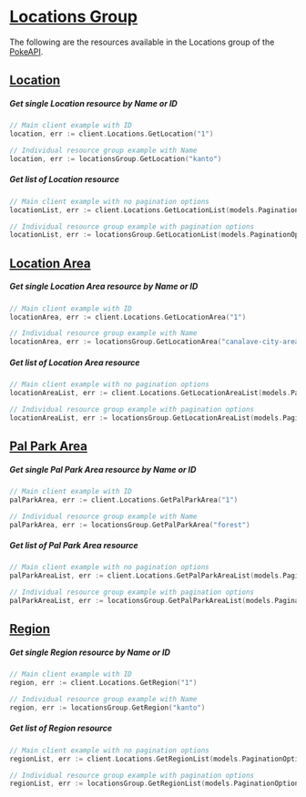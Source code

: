 # [Locations Group](https://pokeapi.co/docs/v2#locations-section)
The following are the resources available in the Locations group of the [PokeAPI](https://pokeapi.co/).

## [Location](https://pokeapi.co/docs/v2#location)

##### Get single Location resource by Name or ID
```go
// Main client example with ID
location, err := client.Locations.GetLocation("1")

// Individual resource group example with Name
location, err := locationsGroup.GetLocation("kanto")
```

##### Get list of Location resource 
```go
// Main client example with no pagination options
locationList, err := client.Locations.GetLocationList(models.PaginationOptions{})

// Individual resource group example with pagination options
locationList, err := locationsGroup.GetLocationList(models.PaginationOptions{Limit: 20, Offset: 20})
```

## [Location Area](https://pokeapi.co/docs/v2#location-areas)

##### Get single Location Area resource by Name or ID
```go
// Main client example with ID
locationArea, err := client.Locations.GetLocationArea("1")

// Individual resource group example with Name
locationArea, err := locationsGroup.GetLocationArea("canalave-city-area")
```

##### Get list of Location Area resource 
```go
// Main client example with no pagination options
locationAreaList, err := client.Locations.GetLocationAreaList(models.PaginationOptions{})

// Individual resource group example with pagination options
locationAreaList, err := locationsGroup.GetLocationAreaList(models.PaginationOptions{Limit: 20, Offset: 20})
```

## [Pal Park Area](https://pokeapi.co/docs/v2#pal-park-areas)

##### Get single Pal Park Area resource by Name or ID
```go
// Main client example with ID
palParkArea, err := client.Locations.GetPalParkArea("1")

// Individual resource group example with Name
palParkArea, err := locationsGroup.GetPalParkArea("forest")
```

##### Get list of Pal Park Area resource 
```go
// Main client example with no pagination options
palParkAreaList, err := client.Locations.GetPalParkAreaList(models.PaginationOptions{})

// Individual resource group example with pagination options
palParkAreaList, err := locationsGroup.GetPalParkAreaList(models.PaginationOptions{Limit: 20, Offset: 20})
```

## [Region](https://pokeapi.co/docs/v2#regions)

##### Get single Region resource by Name or ID
```go
// Main client example with ID
region, err := client.Locations.GetRegion("1")

// Individual resource group example with Name
region, err := locationsGroup.GetRegion("kanto")
```

##### Get list of Region resource 
```go
// Main client example with no pagination options
regionList, err := client.Locations.GetRegionList(models.PaginationOptions{})

// Individual resource group example with pagination options
regionList, err := locationsGroup.GetRegionList(models.PaginationOptions{Limit: 20, Offset: 20})
```
